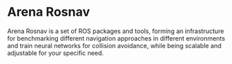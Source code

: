 # Arena Rosnav

Arena Rosnav is a set of ROS packages and tools, forming an infrastructure
for benchmarking different navigation approaches in different environments
and train neural networks for collision avoidance, while being scalable and 
adjustable for your specific need.


